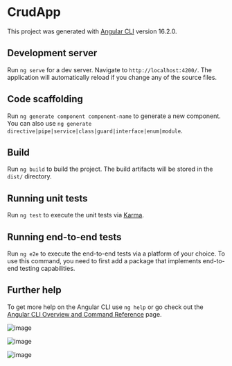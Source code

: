 # CrudApp

This project was generated with [Angular CLI](https://github.com/angular/angular-cli) version 16.2.0.

## Development server

Run `ng serve` for a dev server. Navigate to `http://localhost:4200/`. The application will automatically reload if you change any of the source files.

## Code scaffolding

Run `ng generate component component-name` to generate a new component. You can also use `ng generate directive|pipe|service|class|guard|interface|enum|module`.

## Build

Run `ng build` to build the project. The build artifacts will be stored in the `dist/` directory.

## Running unit tests

Run `ng test` to execute the unit tests via [Karma](https://karma-runner.github.io).

## Running end-to-end tests

Run `ng e2e` to execute the end-to-end tests via a platform of your choice. To use this command, you need to first add a package that implements end-to-end testing capabilities.

## Further help

To get more help on the Angular CLI use `ng help` or go check out the [Angular CLI Overview and Command Reference](https://angular.io/cli) page.


![image](https://github.com/Aminadziri96/DataHorizon__Crud/assets/59887754/30884385-7dc5-4733-bc90-3df69bff4305)

![image](https://github.com/Aminadziri96/DataHorizon__Crud/assets/59887754/07391840-8aeb-4e6c-ac2c-57ad656a0ebd)

![image](https://github.com/Aminadziri96/DataHorizon__Crud/assets/59887754/5ea3b4aa-7ace-478b-97eb-3b9faaf3dcb9)

